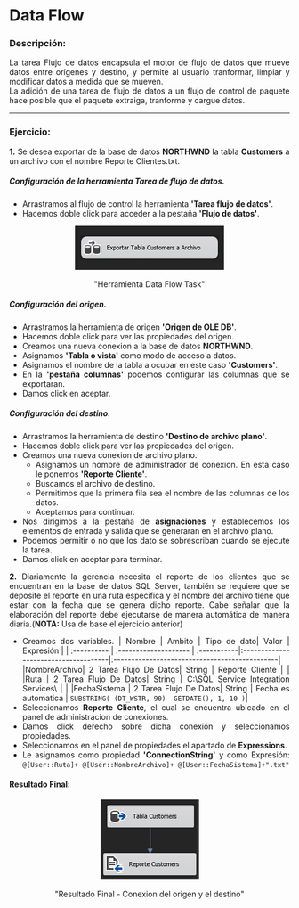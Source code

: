 # Data Flow

### **Descripción:**

<div style="text-align: justify">
La tarea Flujo de datos encapsula el motor de flujo de datos que mueve datos entre orígenes y destino, y permite al usuario tranformar, limpiar y modificar datos a medida que se mueven.
<div/>

<div style="text-align: justify">
La adición de una tarea de flujo de datos a un flujo de control de paquete hace posible que el paquete extraiga, tranforme y cargue datos.
<div/>

---

### **Ejercicio:**

<b>1.</b> Se desea exportar de la base de datos **NORTHWND** la tabla **Customers** a un archivo con el nombre  Reporte Clientes.txt.

##### Configuración de la herramienta Tarea de flujo de datos.
* Arrastramos al flujo de control la herramienta **'Tarea flujo de datos'**.
* Hacemos doble click para acceder a la pestaña **'Flujo de datos'**.

<div style="text-align: center">

![Herramienta Data Flow Task](https://raw.githubusercontent.com/Andres25b/SSIS/master/Anexos/2.1-DataFlowTask.png "Herramienta Data Flow Task")

"Herramienta Data Flow Task"

</div>

##### Configuración del origen.

* Arrastramos la herramienta de origen **'Origen de OLE DB'**.
* Hacemos doble click para ver las propiedades del origen.
* Creamos una nueva conexion a la base de datos **NORTHWND**.
* Asignamos **'Tabla o vista'** como modo de acceso a datos.
* Asignamos el nombre de la tabla a ocupar en este caso **'Customers'**.
* En la **'pestaña columnas'** podemos configurar las columnas que se exportaran.
* Damos click en aceptar.

##### Configuración del destino.
* Arrastramos la herramienta de destino **'Destino de archivo plano'**.
* Hacemos doble click para ver las propiedades del origen.
* Creamos una nueva conexion de archivo plano.
    * Asignamos un nombre de administrador de conexion. En esta caso le ponemos **'Reporte Cliente'**.
    * Buscamos el archivo de destino.
    * Permitimos que la primera fila sea el nombre de las columnas de los datos.
    * Aceptamos para continuar.
* Nos dirigimos a la pestaña de **asignaciones** y establecemos los elementos de entrada y salida que se generaran en el archivo plano.
* Podemos permitir o no que los dato se sobrescriban cuando se ejecute la tarea.
* Damos click en aceptar para terminar.

<b>2.</b> Diariamente la gerencia necesita el reporte de los clientes que se encuentran en la base de datos SQL Server, también se requiere que se deposite el reporte en una ruta especifica y el nombre del archivo tiene que estar con la fecha que se genera dicho reporte. Cabe señalar que la elaboración del reporte debe ejecutarse de manera automática de manera diaria.(**NOTA:** Usa de base el ejercicio anterior)

* Creamos dos variables.
    | Nombre      | Ambito                | Tipo de dato| Valor                               | Expresión                                     |
    | :---------- | :-------------------- | :-----------|:-------------------------------------|:----------------------------------------------|
    |NombreArchivo| 2 Tarea Flujo De Datos| String      | Reporte Cliente                      |                                               | 
    |Ruta         | 2 Tarea Flujo De Datos| String      | C:\SQL Service Integration Services\ |                                               | 
    |FechaSistema | 2 Tarea Flujo De Datos| String      | Fecha es automatica                  | `SUBSTRING( (DT_WSTR, 90)  GETDATE(), 1, 10 )`|
* Seleccionamos **Reporte Cliente**, el cual se encuentra ubicado en el panel de administracion de conexiones.
* Damos click derecho sobre dicha conexión y seleccionamos propiedades.
* Seleccionamos en el panel de propiedades el apartado de **Expressions**.
* Le asignamos como propiedad **'ConnectionString'** y como Expresión: `@[User::Ruta]+ @[User::NombreArchivo]+ @[User::FechaSistema]+".txt"`


#### **Resultado Final:**

<div style="text-align: center">

![Resultado Final - Origen y Destino](https://raw.githubusercontent.com/Andres25b/SSIS/master/Anexos/2.2-OrigenyDestino.png "Resultado Final - Conexion del origen y el destino")

"Resultado Final - Conexion del origen y el destino"

</div>